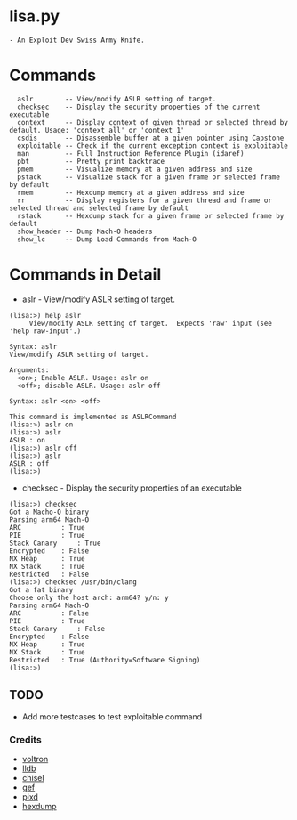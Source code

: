 # lisa.py
	- An Exploit Dev Swiss Army Knife. 

# Commands
```
  aslr        -- View/modify ASLR setting of target.
  checksec    -- Display the security properties of the current executable
  context     -- Display context of given thread or selected thread by default. Usage: 'context all' or 'context 1'
  csdis       -- Disassemble buffer at a given pointer using Capstone
  exploitable -- Check if the current exception context is exploitable
  man         -- Full Instruction Reference Plugin (idaref)
  pbt         -- Pretty print backtrace
  pmem        -- Visualize memory at a given address and size
  pstack      -- Visualize stack for a given frame or selected frame by default
  rmem        -- Hexdump memory at a given address and size
  rr          -- Display registers for a given thread and frame or selected thread and selected frame by default
  rstack      -- Hexdump stack for a given frame or selected frame by default
  show_header -- Dump Mach-O headers
  show_lc     -- Dump Load Commands from Mach-O
```

# Commands in Detail
* aslr		- View/modify ASLR setting of target.
```
(lisa:>) help aslr
     View/modify ASLR setting of target.  Expects 'raw' input (see 'help raw-input'.)

Syntax: aslr
View/modify ASLR setting of target.

Arguments:
  <on>; Enable ASLR. Usage: aslr on
  <off>; disable ASLR. Usage: aslr off

Syntax: aslr <on> <off>

This command is implemented as ASLRCommand
(lisa:>) aslr on
(lisa:>) aslr 
ASLR : on
(lisa:>) aslr off
(lisa:>) aslr
ASLR : off
(lisa:>) 
```

* checksec	- Display the security properties of an executable
```
(lisa:>) checksec 
Got a Macho-O binary
Parsing arm64 Mach-O
ARC	         : True
PIE	         : True
Stack Canary	 : True
Encrypted	 : False
NX Heap		 : True
NX Stack 	 : True
Restricted 	 : False
(lisa:>) checksec /usr/bin/clang
Got a fat binary
Choose only the host arch: arm64? y/n: y
Parsing arm64 Mach-O
ARC	         : False
PIE	         : True
Stack Canary	 : False
Encrypted	 : False
NX Heap		 : True
NX Stack 	 : True
Restricted 	 : True (Authority=Software Signing)
(lisa:>) 
```

## TODO
- Add more testcases to test exploitable command

### Credits

- [voltron](https://github.com/snare/voltron)
- [lldb](https://lldb.llvm.org/)
- [chisel](https://github.com/facebook/chisel)
- [gef](https://github.com/hugsy/gef)
- [pixd](https://github.com/moreati/python-pixd)
- [hexdump](https://github.com/sinofp/hexdoor)